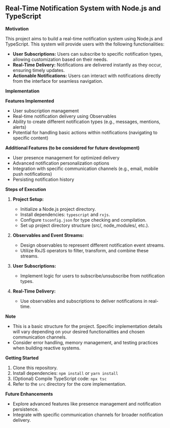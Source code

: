 ## Real-Time Notification System with Node.js and TypeScript

**Motivation**

This project aims to build a real-time notification system using Node.js and TypeScript. This system will provide users with the following functionalities:

- **User Subscriptions:** Users can subscribe to specific notification types, allowing customization based on their needs.
- **Real-Time Delivery:** Notifications are delivered instantly as they occur, ensuring timely updates.
- **Actionable Notifications:** Users can interact with notifications directly from the interface for seamless navigation.

**Implementation**

**Features Implemented**

- User subscription management
- Real-time notification delivery using Observables
- Ability to create different notification types (e.g., messages, mentions, alerts)
- Potential for handling basic actions within notifications (navigating to specific content)

**Additional Features (to be considered for future development)**

- User presence management for optimized delivery
- Advanced notification personalization options
- Integration with specific communication channels (e.g., email, mobile push notifications)
- Persisting notification history

**Steps of Execution**

1. **Project Setup:**

   - Initialize a Node.js project directory.
   - Install dependencies: `typescript` and `rxjs`.
   - Configure `tsconfig.json` for type checking and compilation.
   - Set up project directory structure (src/, node_modules/, etc.).

2. **Observables and Event Streams:**

   - Design observables to represent different notification event streams.
   - Utilize RxJS operators to filter, transform, and combine these streams.

3. **User Subscriptions:**

   - Implement logic for users to subscribe/unsubscribe from notification types.

4. **Real-Time Delivery:**
   - Use observables and subscriptions to deliver notifications in real-time.

**Note**

- This is a basic structure for the project. Specific implementation details will vary depending on your desired functionalities and chosen communication channels.
- Consider error handling, memory management, and testing practices when building reactive systems.

**Getting Started**

1. Clone this repository.
2. Install dependencies: `npm install` or `yarn install`
3. (Optional) Compile TypeScript code: `npx tsc`
4. Refer to the `src` directory for the core implementation.

**Future Enhancements**

- Explore advanced features like presence management and notification persistence.
- Integrate with specific communication channels for broader notification delivery.
